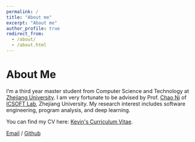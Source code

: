 ```yaml
---
permalink: /
title: "About me"
excerpt: "About me"
author_profile: true
redirect_from: 
  - /about/
  - /about.html
---
```

# About Me
I’m a third year master student from Computer Science and Technology at [Zhejiang University](https://www.zju.edu.cn/english/). I am very fortunate to be advised by Prof. [Chao Ni](https://jacknichao.github.io/#/) of [ICSOFT Lab](http://www.icsoft.zju.edu.cn/), Zhejiang University. My research interest includes software engineering, program analysis, and deep learning.





You can find my CV here: [Kevin's Curriculum Vitae](../assets/Curriculum_Vitae.pdf).

[Email](mailto:kwyang@zju.edu.cn) / [Github](https://github.com/kevinyoungggg)
